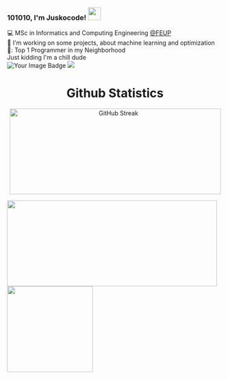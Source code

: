 ### 101010, I'm Juskocode! <img src="https://raw.githubusercontent.com/MartinHeinz/MartinHeinz/master/wave.gif" width="30px">

<!--- Brief description ---> 
:computer: MSc in Informatics and Computing Engineering [@FEUP](https://sigarra.up.pt/feup/pt/web_page.inicial) <br />
:telescope: I'm working on some projects, about machine learning and optimization <br />
🥇: Top 1 Programmer in my Neighborhood <br />
Just kidding I'm a chill dude <br />
<img src="https://tryhackme-badges.s3.amazonaws.com/andrefreitas88.png" alt="Your Image Badge" />
 <img src="https://komarev.com/ghpvc/?username=your-github-username&color=blue">
<h1 align="center">Github Statistics</h1>

<p align="center">
  <img height=200 width=493 align="center" src="https://streak-stats.demolab.com?user=Juskocode&theme=github-dark-blue&border_radius=10&date_format=j%20M%5B%20Y%5D&hide_border=true&border=EBDBB2&card_width=500" alt="GitHub Streak" />
</p>
<a href="https://github.com/Juskocode"><img height=200 width=490 align="center" src="https://github-readme-stats.vercel.app/api?username=Juskocode&theme=github_dark&hide_border=true&border_color=EBDBB2&show_icons=true&border_radius=8&card_width=490" /></a>
<a href="https://github.com/Juskocode"><img height=200 width=auto align="center" src="https://github-readme-stats.vercel.app/api/top-langs/?username=Juskocode&theme=github_dark&show_icons=true&hide_border=true&size_weight=0.35&count_weight=0.45&langs_count=10&layout=compact&border_color=EBDBB2&card_width=320&border_radius=8&exclude_repo=PROG_imageManipulation,dotfiles&hide=cmake,lua,makefile,gherkin" /></a>







